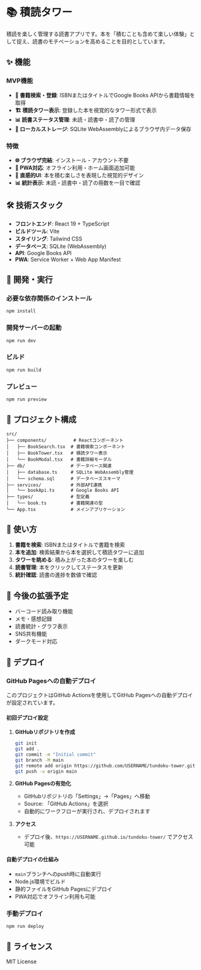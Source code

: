 # 📚 積読タワー

積読を楽しく管理する読書アプリです。本を「積むことも含めて楽しい体験」として捉え、読書のモチベーションを高めることを目的としています。

## ✨ 機能

### MVP機能
- **📖 書籍検索・登録**: ISBNまたはタイトルでGoogle Books APIから書籍情報を取得
- **🏗️ 積読タワー表示**: 登録した本を視覚的なタワー形式で表示
- **📊 読書ステータス管理**: 未読・読書中・読了の管理
- **💾 ローカルストレージ**: SQLite WebAssemblyによるブラウザ内データ保存

### 特徴
- **🌐 ブラウザ完結**: インストール・アカウント不要
- **📱 PWA対応**: オフライン利用・ホーム画面追加可能
- **🎨 直感的UI**: 本を積む楽しさを表現した視覚的デザイン
- **📊 統計表示**: 未読・読書中・読了の冊数を一目で確認

## 🛠️ 技術スタック

- **フロントエンド**: React 19 + TypeScript
- **ビルドツール**: Vite
- **スタイリング**: Tailwind CSS
- **データベース**: SQLite (WebAssembly)
- **API**: Google Books API
- **PWA**: Service Worker + Web App Manifest

## 🚀 開発・実行

### 必要な依存関係のインストール
```bash
npm install
```

### 開発サーバーの起動
```bash
npm run dev
```

### ビルド
```bash
npm run build
```

### プレビュー
```bash
npm run preview
```

## 📁 プロジェクト構成

```
src/
├── components/          # Reactコンポーネント
│   ├── BookSearch.tsx  # 書籍検索コンポーネント
│   ├── BookTower.tsx   # 積読タワー表示
│   └── BookModal.tsx   # 書籍詳細モーダル
├── db/                 # データベース関連
│   ├── database.ts     # SQLite WebAssembly管理
│   └── schema.sql      # データベーススキーマ
├── services/           # 外部API連携
│   └── bookApi.ts      # Google Books API
├── types/              # 型定義
│   └── book.ts         # 書籍関連の型
└── App.tsx             # メインアプリケーション
```

## 🎯 使い方

1. **書籍を検索**: ISBNまたはタイトルで書籍を検索
2. **本を追加**: 検索結果から本を選択して積読タワーに追加
3. **タワーを眺める**: 積み上がった本のタワーを楽しむ
4. **読書管理**: 本をクリックしてステータスを更新
5. **統計確認**: 読書の進捗を数値で確認

## 🔮 今後の拡張予定

- バーコード読み取り機能
- メモ・感想記録
- 読書統計・グラフ表示
- SNS共有機能
- ダークモード対応

## 🚀 デプロイ

### GitHub Pagesへの自動デプロイ

このプロジェクトはGitHub Actionsを使用してGitHub Pagesへの自動デプロイが設定されています。

#### 初回デプロイ設定

1. **GitHubリポジトリを作成**
   ```bash
   git init
   git add .
   git commit -m "Initial commit"
   git branch -M main
   git remote add origin https://github.com/USERNAME/tundoku-tower.git
   git push -u origin main
   ```

2. **GitHub Pagesの有効化**
   - GitHubリポジトリの「Settings」→「Pages」へ移動
   - Source: 「GitHub Actions」を選択
   - 自動的にワークフローが実行され、デプロイされます

3. **アクセス**
   - デプロイ後、`https://USERNAME.github.io/tundoku-tower/` でアクセス可能

#### 自動デプロイの仕組み

- `main`ブランチへのpush時に自動実行
- Node.js環境でビルド
- 静的ファイルをGitHub Pagesにデプロイ
- PWA対応でオフライン利用も可能

### 手動デプロイ

```bash
npm run deploy
```

## 📝 ライセンス

MIT License
